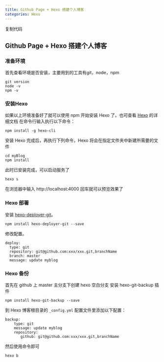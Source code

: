 ```yaml
---
title: Github Page + Hexo 搭建个人博客
categories: Hexo
---
```

复制代码

## Github Page + Hexo 搭建个人博客

### 准备环境

首先查看环境是否安装，主要用到的工具有git，node，npm

```
git version
node -v
npm -v
```

### 安装Hexo

如果以上环境准备好了就可以使用 npm 开始安装 Hexo 了。也可查看 [Hexo](https://link.segmentfault.com/?url=https%3A%2F%2Fhexo.io%2Fzh-cn%2F) 的详细文档
在命令行输入执行以下命令：

`npm install -g hexo-cli`

安装 Hexo 完成后，再执行下列命令，Hexo 将会在指定文件夹中新建所需要的文件

```hexo init myBlog
cd myBlog
npm install
```

此时已安装完成，可以启动服务了

`hexo s`

在浏览器中输入 http://localhost:4000 回车就可以预览效果了

### Hexo 部署

安装 [hexo-deployer-git](https://github.com/hexojs/hexo-deployer-git)。

`npm install hexo-deployer-git --save`

修改配置。

```
deploy:
  type: git
  repository: git@github.com:xxx/xxx.git,branchName
  branch: master
  message: update myblog
```

### Hexo 备份

首先在 github 上 master 主分支下创建 hexo 空白分支
安装 hexo-git-backup 插件

`npm install hexo-git-backup --save`

到 Hexo 博客根目录的 `_config.yml` 配置文件里添加以下配置：

```
backup:
    type: git
    message: update myblog
    repository:
       github: git@github.com:xxx/xxx.git,branchName
```

然后使用命令即可

`hexo b`
